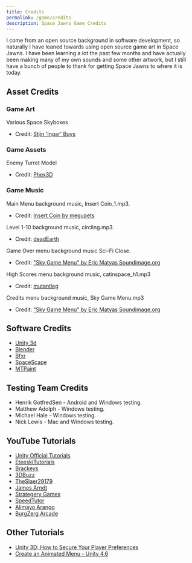 ```yaml
---
title: Credits
permalink: /game/credits
description: Space Jawns Game Credits
---
```


I come from an open source background in software development, so naturally I have leaned towards using open source game art in Space Jawns. I have been learning a lot the past few months and have actually been making many of my own sounds and some other artwork, but I still have a bunch of people to thank for getting Space Jawns to where it is today.

## Asset Credits

### Game Art
Various Space Skyboxes
- Credit: [Stijn 'Ingar' Buys](http://forums.xonotic.org/showthread.php?tid=3755)

### Game Assets
Enemy Turret Model
- Credit: [Phex3D](https://www.assetstore.unity3d.com/en/#!/publisher/267)

### Game Music
Main Menu background music, Insert Coin_1.mp3. 
- Credit: [Insert Coin by megupets](http://opengameart.org/content/insert-coin)

Level 1-10 background music, circling.mp3. 
- Credit: [deadEarth](http://opengameart.org/content/circling)

Game Over menu background music Sci-Fi Close.
- Credit: ["Sky Game Menu" by Eric Matyas Soundimage.org](http://opengameart.org/content/sci-fi-close)

High Scores menu background music, catinspace_h1.mp3
- Credit: [mutantleg](http://opengameart.org/content/cat-in-space)

Credits menu background music, Sky Game Menu.mp3
- Credit: ["Sky Game Menu" by Eric Matyas Soundimage.org](http://opengameart.org/content/sky-game-menu)

## Software Credits
- [Unity 3d](http://unity3d.com/)
- [Blender](http://www.blender.org/)
- [Bfxr](https://www.bfxr.net/)
- [SpaceScape](http://alexcpeterson.com/spacescape/)
- [MTPaint](http://mtpaint.sourceforge.net/)

## Testing Team Credits
- Henrik GotfredSen - Android and Windows testing.
- Matthew Adolph - Windows testing.
- Michael Hale - Windows testing.
- Nick Lewis - Mac and Windows testing.

## YouTube Tutorials
- [Unity Official Tutorials](https://www.youtube.com/user/Unity3D/videos)
- [EteeskiTutorials](https://www.youtube.com/user/ETeeskiTutorials/videos)
- [Brackeys](https://www.youtube.com/user/Brackeys/videos)
- [3DBuzz](https://www.youtube.com/user/3DBuzz/videos)
- [TheSlaer29179](https://www.youtube.com/user/theslayer29179/videos)
- [James Arndt](https://www.youtube.com/user/PolyNurb/videos)
- [Strategery Games](https://www.youtube.com/user/StrategeryGames/videos)
- [SpeedTutor](https://www.youtube.com/user/SpeedTutor/videos)
- [Alimayo Arango](https://www.youtube.com/user/aadigitalproductions/videos)
- [BurgZerg Arcade](https://www.youtube.com/channel/UCOIcO8Lsk1MERedhOnew73A)

## Other Tutorials
- [Unity 3D: How to Secure Your Player Preferences](http://www.talksharp.com/how-to-securely-store-data-in-unity-player-preferences)
- [Create an Animated Menu - Unity 4.6](http://www.thegamecontriver.com/2014/10/create-sliding-pause-menu-unity-46-gui.html)
